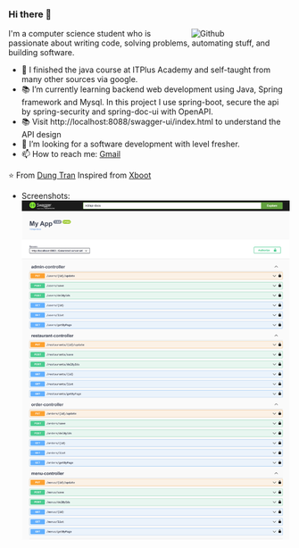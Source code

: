 ### Hi there 👋

<img width="35%" align="right" alt="Github" src="https://user-images.githubusercontent.com/48678280/88862734-4903af80-d201-11ea-968b-9c939d88a37c.gif" />

I'm a computer science student who is passionate about writing code, solving problems, automating stuff, and building software.

- 🔭 I finished the java course at ITPlus Academy and self-taught from many other sources via google.
- 📚 I’m currently learning  backend web development using Java, Spring framework and Mysql. In this project I use spring-boot, secure the api by spring-security and spring-doc-ui with OpenAPI.
- 📚 Visit http://localhost:8088/swagger-ui/index.html to understand the API design
- 👯 I’m looking for a software development with level fresher.
- 📫 How to reach me: [Gmail](mailto:dung.hsdtnt@gmail.com)

⭐️ From [Dung Tran](https://github.com/devlin-conal)
Inspired from [Xboot](https://github.com/Exrick/xboot)

- Screenshots:
![](./screenshots/swagger.png)